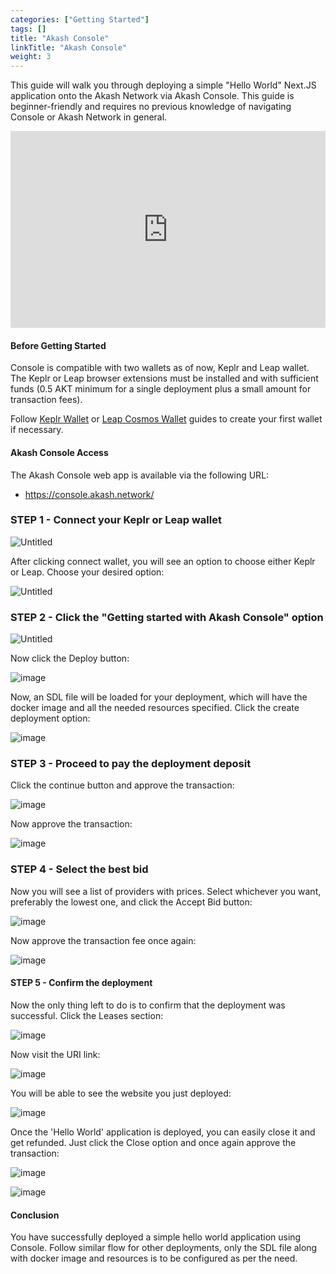 ```yaml
---
categories: ["Getting Started"]
tags: []
title: "Akash Console"
linkTitle: "Akash Console"
weight: 3
---
```


This guide will walk you through deploying a simple "Hello World" Next.JS application onto the Akash Network via Akash Console. This guide is beginner-friendly and requires no previous knowledge of navigating Console or Akash Network in general.

<iframe width="100%" height="315" src="https://www.youtube.com/embed/ZJaRzAR7uzU?si=Yp5e_xxgcaqq9dpV" title="YouTube video player" frameborder="0" allow="accelerometer; autoplay; clipboard-write; encrypted-media; gyroscope; picture-in-picture; web-share" referrerpolicy="strict-origin-when-cross-origin" allowfullscreen></iframe>

#### Before Getting Started

Console is compatible with two wallets as of now, Keplr and Leap wallet. The Keplr or Leap browser extensions must be installed and with sufficient funds (0.5 AKT minimum for a single deployment plus a small amount for transaction fees).

Follow [Keplr Wallet](/docs/getting-started/token-and-wallets/#keplr-wallet) or [Leap Cosmos Wallet](/docs/getting-started/token-and-wallets/#leap-cosmos-wallet) guides to create your first wallet if necessary.

#### Akash Console Access

The Akash Console web app is available via the following URL:

- https://console.akash.network/

### STEP 1 - Connect your Keplr or Leap wallet

![Untitled](./assets/1.jpg)

After clicking connect wallet, you will see an option to choose either Keplr or Leap. Choose your desired option:

![Untitled](./assets/2.jpg)

### STEP 2 - Click the "Getting started with Akash Console" option

![Untitled](./assets/3.jpg)

Now click the Deploy button:

![image](./assets/4.png)

Now, an SDL file will be loaded for your deployment, which will have the docker image and all the needed resources specified. Click the create deployment option:

![image](./assets/5.png)

### STEP 3 - Proceed to pay the deployment deposit

Click the continue button and approve the transaction:

![image](./assets/6.png)

Now approve the transaction:

![image](./assets/7.png)

### STEP 4 - Select the best bid

Now you will see a list of providers with prices. Select whichever you want, preferably the lowest one, and click the Accept Bid button:

![image](./assets/8.png)

Now approve the transaction fee once again:

![image](./assets/9.png)

#### STEP 5 - Confirm the deployment

Now the only thing left to do is to confirm that the deployment was successful. Click the Leases section:

![image](./assets/10.png)

Now visit the URI link:

![image](./assets/11.png)

You will be able to see the website you just deployed:

![image](./assets/12.png)

Once the 'Hello World' application is deployed, you can easily close it and get refunded. Just click the Close option and once again approve the transaction:

![image](./assets/13.png)

![image](./assets/14.png)

#### Conclusion

You have successfully deployed a simple hello world application using Console. Follow similar flow for other deployments, only the SDL file along with docker image and resources is to be configured as per the need.

